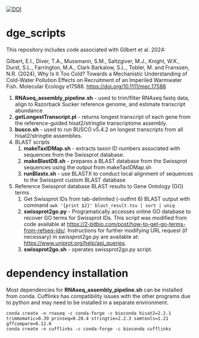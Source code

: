 [![DOI](https://zenodo.org/badge/535760345.svg)](https://zenodo.org/badge/latestdoi/535760345)

# dge_scripts
This repository includes code associated with Gilbert et al. 2024: 

Gilbert, E.I., Diver, T.A., Mussmann, S.M., Saltzgiver, M.J., Knight, W.K., Durst, S.L., Farrington, M.A., Clark Barkalow, S.L., Tobler, M. and Franssen, N.R. (2024), Why Is It Too Cold? Towards a Mechanistic Understanding of Cold-Water Pollution Effects on Recruitment of an Imperiled Warmwater Fish. Molecular Ecology e17588. https://doi.org/10.1111/mec.17588

1. **RNAseq_assembly_pipeline.sh** - used to trim/filter RNAseq fastq data, align to Razorback Sucker reference genome, and estimate transcript abundance
2. **getLongestTranscript.pl** - returns longest transcript of each gene from the reference-guided hisat2/stringtie transcriptome assembly. 
3. **busco.sh** - used to run BUSCO v5.4.2 on longest transcripts from all hisat2/stringtie assemblies.
4. BLAST scripts
    1. **makeTaxIDMap.sh** - extracts taxon ID numbers associated with sequences from the Swissprot database.
    2. **makeBlastDB.sh** - prepares a BLAST database from the Swissprot sequences using the output from makeTaxIDMap.sh
    3. **runBlastx.sh** - use BLASTX to conduct local alignment of sequences to the Swissprot custom BLAST database
5. Reference Swissprot database BLAST results to Gene Ontology (GO) terms
    1. Get Swissprot IDs from tab-delimited (-outfmt 6) BLAST output with command `awk '{print $2}' blast_result.tsv | sort | uniq`
    2. **swissprot2go.py** - Programatically accesses online GO database to recover GO terms for Swissprot IDs. This script was modified from code available at https://2-bitbio.com/post/how-to-get-go-terms-from-refseq-ids/. Instructions for further modifying URL request (if necessary) in swissprot2go.py are available at: https://www.uniprot.org/help/api_queries.
    3. **swissprot2go.sh** - operates swissprot2go.py script. 

# dependency installation
Most dependencies for **RNAseq_assembly_pipeline.sh** can be installed from conda. Cufflinks has compatibility issues with the other programs due to python and may need to be installed in a separate environment. 
```
conda create -n rnaseq -c conda-forge -c bioconda hisat2=2.2.1 trimmomatic=0.39 prinseq=0.20.4 stringtie=2.2.3 samtools=1.21 gffcompare=0.12.6
conda create -n cufflinks -c conda-forge -c bioconda cufflinks
```
